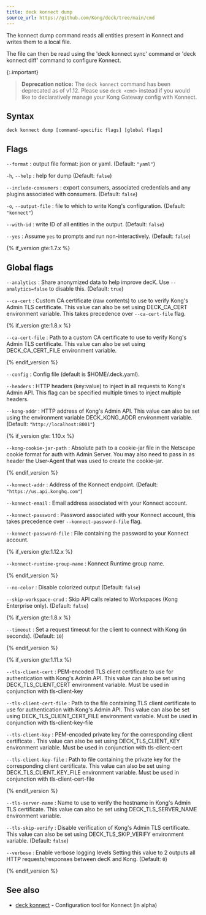 ```yaml
---
title: deck konnect dump
source_url: https://github.com/Kong/deck/tree/main/cmd
---
```


The konnect dump command reads all entities present in Konnect
and writes them to a local file.

The file can then be read using the 'deck konnect sync' command or 'deck konnect diff' command to
configure Konnect.

{:.important}
> **Deprecation notice:** The `deck konnect` command has been deprecated as of
v1.12. Please use `deck <cmd>` instead if you would like to declaratively
manage your Kong Gateway config with Konnect.

## Syntax

```
deck konnect dump [command-specific flags] [global flags]
```

## Flags

`--format`
:  output file format: json or yaml. (Default: `"yaml"`)

`-h`, `--help`
:  help for dump (Default: `false`)

`--include-consumers`
:  export consumers, associated credentials and any plugins associated with consumers. (Default: `false`)

`-o`, `--output-file`
:  file to which to write Kong's configuration. (Default: `"konnect"`)

`--with-id`
:  write ID of all entities in the output. (Default: `false`)

`--yes`
:  Assume `yes` to prompts and run non-interactively. (Default: `false`)


{% if_version gte:1.7.x %}

## Global flags

`--analytics`
:  Share anonymized data to help improve decK.
Use `--analytics=false` to disable this. (Default: `true`)

`--ca-cert`
:  Custom CA certificate (raw contents) to use to verify Kong's Admin TLS certificate.
This value can also be set using DECK_CA_CERT environment variable.
This takes precedence over `--ca-cert-file` flag.

{% if_version gte:1.8.x %}

`--ca-cert-file`
:  Path to a custom CA certificate to use to verify Kong's Admin TLS certificate.
This value can also be set using DECK_CA_CERT_FILE environment variable.

{% endif_version %}

`--config`
:  Config file (default is $HOME/.deck.yaml).

`--headers`
:  HTTP headers (key:value) to inject in all requests to Kong's Admin API.
This flag can be specified multiple times to inject multiple headers.

`--kong-addr`
:  HTTP address of Kong's Admin API.
This value can also be set using the environment variable DECK_KONG_ADDR
 environment variable. (Default: `"http://localhost:8001"`)

{% if_version gte: 1.10.x %}

`--kong-cookie-jar-path`
:  Absolute path to a cookie-jar file in the Netscape cookie format for auth with Admin Server.
You may also need to pass in as header the User-Agent that was used to create the cookie-jar.

{% endif_version %}

`--konnect-addr`
:  Address of the Konnect endpoint. (Default: `"https://us.api.konghq.com"`)

`--konnect-email`
:  Email address associated with your Konnect account.

`--konnect-password`
:  Password associated with your Konnect account, this takes precedence over `--konnect-password-file` flag.

`--konnect-password-file`
:  File containing the password to your Konnect account.

{% if_version gte:1.12.x %}

`--konnect-runtime-group-name`
:  Konnect Runtime group name.

{% endif_version %}

`--no-color`
:  Disable colorized output (Default: `false`)

`--skip-workspace-crud`
:  Skip API calls related to Workspaces (Kong Enterprise only). (Default: `false`)

{% if_version gte:1.8.x %}

`--timeout`
:  Set a request timeout for the client to connect with Kong (in seconds). (Default: `10`)

{% endif_version %}

{% if_version gte:1.11.x %}

`--tls-client-cert`
:  PEM-encoded TLS client certificate to use for authentication with Kong's Admin API.
This value can also be set using DECK_TLS_CLIENT_CERT environment variable. Must be used in conjunction with tls-client-key


`--tls-client-cert-file`
:  Path to the file containing TLS client certificate to use for authentication with Kong's Admin API.
This value can also be set using DECK_TLS_CLIENT_CERT_FILE environment variable. Must be used in conjunction with tls-client-key-file

`--tls-client-key`
:  PEM-encoded private key for the corresponding client certificate .
This value can also be set using DECK_TLS_CLIENT_KEY environment variable. Must be used in conjunction with tls-client-cert

`--tls-client-key-file`
:  Path to file containing the private key for the corresponding client certificate.
This value can also be set using DECK_TLS_CLIENT_KEY_FILE environment variable. Must be used in conjunction with tls-client-cert-file

{% endif_version %}

`--tls-server-name`
:  Name to use to verify the hostname in Kong's Admin TLS certificate.
This value can also be set using DECK_TLS_SERVER_NAME environment variable.

`--tls-skip-verify`
:  Disable verification of Kong's Admin TLS certificate.
This value can also be set using DECK_TLS_SKIP_VERIFY environment variable. (Default: `false`)

`--verbose`
:  Enable verbose logging levels
Setting this value to 2 outputs all HTTP requests/responses
between decK and Kong. (Default: `0`)


{% endif_version %}

## See also

* [deck konnect](/deck/{{page.kong_version}}/reference/deck_konnect)	 - Configuration tool for Konnect (in alpha)
